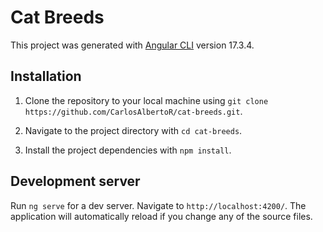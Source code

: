 # Cat Breeds

This project was generated with [Angular CLI](https://github.com/angular/angular-cli) version 17.3.4.

## Installation

1. Clone the repository to your local machine using `git clone https://github.com/CarlosAlbertoR/cat-breeds.git`.

2. Navigate to the project directory with `cd cat-breeds`.

3. Install the project dependencies with `npm install`.

## Development server

Run `ng serve` for a dev server. Navigate to `http://localhost:4200/`. The application will automatically reload if you change any of the source files.
